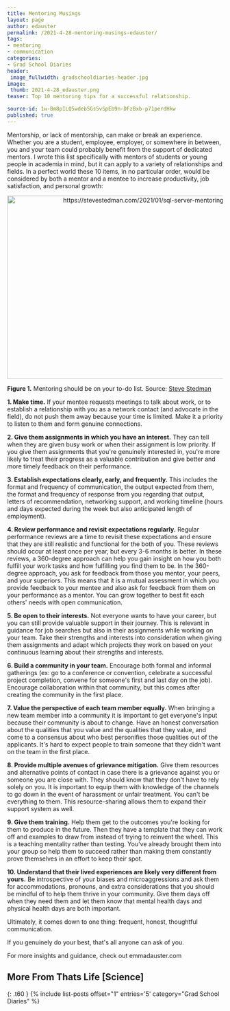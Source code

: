 ```yaml
---
title: Mentoring Musings
layout: page
author: edauster
permalink: /2021-4-28-mentoring-musings-edauster/
tags:
- mentoring
- communication
categories:
- Grad School Diaries
header:
 image_fullwidth: gradschooldiaries-header.jpg
image:
 thumb: 2021-4-28_edauster.png
teaser: Top 10 mentoring tips for a successful relationship.

source-id: 1w-Bm8pILQ5wdeb5Gs5vSpEb9n-DFzBxb-p71perdHkw
published: true
---
```


Mentorship, or lack of mentorship, can make or break an experience. Whether you are a student, employee, employer, or somewhere in between, you and your team could probably benefit from the support of dedicated mentors. I wrote this list specifically with mentors of students or young people in academia in mind, but it can apply to a variety of relationships and fields. In a perfect world these 10 items, in no particular order, would be considered by both a mentor and a mentee to increase productivity, job satisfaction, and personal growth:

<center><a data-flickr-embed="true" href="https://www.flickr.com/photos/139839751@N06/51160503448/in/dateposted-public/" title="https://stevestedman.com/2021/01/sql-server-mentoring-2/"><img src="https://live.staticflickr.com/65535/51160503448_c7a386fa68_z.jpg" width="640" height="427" alt="https://stevestedman.com/2021/01/sql-server-mentoring-2/"></a><script async src="//embedr.flickr.com/assets/client-code.js" charset="utf-8"></script></center>

**Figure 1.** Mentoring should be on your to-do list. Source: [Steve Stedman](https://stevestedman.com/2021/01/sql-server-mentoring-2/) 

 

**1. Make time.** If your mentee requests meetings to talk about work, or to establish a relationship with you as a network contact (and advocate in the field), do not push them away because your time is limited. Make it a priority to listen to them and form genuine connections.

**2. Give them assignments in which you have an interest.** They can tell when they are given busy work or when their assignment is low priority. If you give them assignments that you're genuinely interested in, you're more likely to treat their progress as a valuable contribution and give better and more timely feedback on their performance.

**3. Establish expectations clearly, early, and frequently.** This includes the format and frequency of communication, the output expected from them, the format and frequency of response from you regarding that output, letters of recommendation, networking support, and working timeline (hours and days expected during the week but also anticipated length of employment).

**4. Review performance and revisit expectations regularly.** Regular performance reviews are a time to revisit these expectations and ensure that they are still realistic and functional for the both of you. These reviews should occur at least once per year, but every 3-6 months is better. In these reviews, a 360-degree approach can help you gain insight on how you both fulfill your work tasks and how fulfilling you find them to be. In the 360-degree approach, you ask for feedback from those you mentor, your peers, and your superiors. This means that it is a mutual assessment in which you provide feedback to your mentee and also ask for feedback from them on your performance as a mentor. You can grow together to best fit each others' needs with open communication.

**5. Be open to their interests.** Not everyone wants to have your career, but you can still provide valuable support in their journey. This is relevant in guidance for job searches but also in their assignments while working on your team. Take their strengths and interests into consideration when giving them assignments and adapt which projects they work on based on your continuous learning about their strengths and interests.

**6. Build a community in your team.** Encourage both formal and informal gatherings (ex: go to a conference or convention, celebrate a successful project completion, convene for someone's first and last day on the job). Encourage collaboration within that community, but this comes after creating the community in the first place.

**7. Value the perspective of each team member equally.** When bringing a new team member into a community it is important to get everyone's input because their community is about to change. Have an honest conversation about the qualities that you value and the qualities that they value, and come to a consensus about who best personifies those qualities out of the applicants. It's hard to expect people to train someone that they didn't want on the team in the first place.

**8. Provide multiple avenues of grievance mitigation.** Give them resources and alternative points of contact in case there is a grievance against you or someone you are close with. They should know that they don't have to rely solely on you. It is important to equip them with knowledge of the channels to go down in the event of harassment or unfair treatment. You can't be everything to them. This resource-sharing allows them to expand their support system as well.

**9. Give them training.** Help them get to the outcomes you're looking for them to produce in the future. Then they have a template that they can work off and examples to draw from instead of trying to reinvent the wheel. This is a teaching mentality rather than testing. You've already brought them into your group so help them to succeed rather than making them constantly prove themselves in an effort to keep their spot.

**10. Understand that their lived experiences are likely very different from yours.** Be introspective of your biases and microaggressions and ask them for accommodations, pronouns, and extra considerations that you should be mindful of to help them thrive in your community. Give them days off when they need them and let them know that mental health days and physical health days are both important.

 

Ultimately, it comes down to one thing: frequent, honest, thoughtful communication.

If you genuinely do your best, that's all anyone can ask of you.

For more insights and guidance, check out emmadauster.com


## More From Thats Life [Science]
{: .t60 }
{% include list-posts offset="1" entries='5' category="Grad School Diaries" %}
